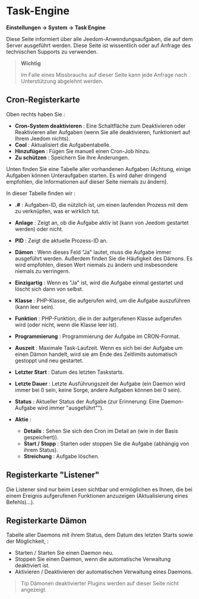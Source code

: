 # Task-Engine

**Einstellungen → System → Task Engine**

Diese Seite informiert über alle Jeedom-Anwendungsaufgaben, die auf dem Server ausgeführt werden.
Diese Seite ist wissentlich oder auf Anfrage des technischen Supports zu verwenden.

> **Wichtig**
>
> Im Falle eines Missbrauchs auf dieser Seite kann jede Anfrage nach Unterstützung abgelehnt werden.

## Cron-Registerkarte

Oben rechts haben Sie :

- **Cron-System deaktivieren** : Eine Schaltfläche zum Deaktivieren oder Reaktivieren aller Aufgaben (wenn Sie alle deaktivieren, funktioniert auf Ihrem Jeedom nichts).
- **Cool** : Aktualisiert die Aufgabentabelle.
- **Hinzufügen** : Fügen Sie manuell einen Cron-Job hinzu.
- **Zu schützen** : Speichern Sie Ihre Änderungen.

Unten finden Sie eine Tabelle aller vorhandenen Aufgaben (Achtung, einige Aufgaben können Unteraufgaben starten. Es wird daher dringend empfohlen, die Informationen auf dieser Seite niemals zu ändern).

In dieser Tabelle finden wir :

- **\.#** : Aufgaben-ID, die nützlich ist, um einen laufenden Prozess mit dem zu verknüpfen, was er wirklich tut.
- **Anlage** : Zeigt an, ob die Aufgabe aktiv ist (kann von Jeedom gestartet werden) oder nicht.
- **PID** : Zeigt die aktuelle Prozess-ID an.
- **Dämon** : Wenn dieses Feld &quot;Ja&quot; lautet, muss die Aufgabe immer ausgeführt werden. Außerdem finden Sie die Häufigkeit des Dämons. Es wird empfohlen, diesen Wert niemals zu ändern und insbesondere niemals zu verringern.
- **Einzigartig** : Wenn es &quot;Ja&quot; ist, wird die Aufgabe einmal gestartet und löscht sich dann von selbst.
- **Klasse** : PHP-Klasse, die aufgerufen wird, um die Aufgabe auszuführen (kann leer sein).
- **Funktion** : PHP-Funktion, die in der aufgerufenen Klasse aufgerufen wird (oder nicht, wenn die Klasse leer ist).
- **Programmierung** : Programmierung der Aufgabe im CRON-Format.
- **Auszeit** : Maximale Task-Laufzeit. Wenn es sich bei der Aufgabe um einen Dämon handelt, wird sie am Ende des Zeitlimits automatisch gestoppt und neu gestartet.
- **Letzter Start** : Datum des letzten Taskstarts.
- **Letzte Dauer** : Letzte Ausführungszeit der Aufgabe (ein Daemon wird immer bei 0 sein, keine Sorge, andere Aufgaben können bei 0 sein).
- **Status** : Aktueller Status der Aufgabe (zur Erinnerung: Eine Daemon-Aufgabe wird immer "ausgeführt"").

- **Aktie** :
  - **Details** : Sehen Sie sich den Cron im Detail an (wie in der Basis gespeichert)).
  - **Start / Stopp** : Starten oder stoppen Sie die Aufgabe (abhängig von ihrem Status).
  - **Streichung** : Aufgabe löschen.

## Registerkarte &quot;Listener&quot;

Die Listener sind nur beim Lesen sichtbar und ermöglichen es Ihnen, die bei einem Ereignis aufgerufenen Funktionen anzuzeigen (Aktualisierung eines Befehls)...).

## Registerkarte Dämon

Tabelle aller Daemons mit ihrem Status, dem Datum des letzten Starts sowie der Möglichkeit, :

- Starten / Starten Sie einen Daemon neu.
- Stoppen Sie einen Daemon, wenn die automatische Verwaltung deaktiviert ist.
- Aktivieren / Deaktivieren der automatischen Verwaltung eines Daemons.

> Tip
> Dämonen deaktivierter Plugins werden auf dieser Seite nicht angezeigt.
